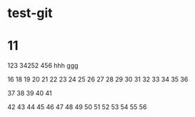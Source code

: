 # test-git
# 11
123
34252
456
hhh
ggg

16
18
19
20
21
22
23
24
25
26
27
28
29
30
31
32
33
34
35
36

37
38
39
40
41

42
43
44
45
46
47
48
49
50
51
52
53
54
55
56